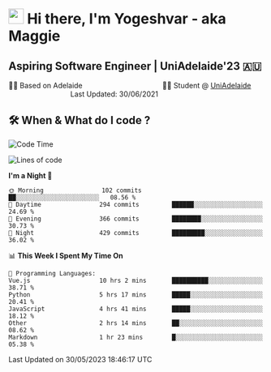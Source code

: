 <h1><img src="https://emojis.slackmojis.com/emojis/images/1531849430/4246/blob-sunglasses.gif?1531849430" width="30"/> Hi there, I'm Yogeshvar - aka Maggie</h1>

## Aspiring Software Engineer | UniAdelaide'23 🇦🇺  
🏂🏻  Based on Adelaide &nbsp;&nbsp;&nbsp;&nbsp;&nbsp;&nbsp;&nbsp;&nbsp;&nbsp;&nbsp;&nbsp;&nbsp;&nbsp;&nbsp;&nbsp;&nbsp;&nbsp;&nbsp;&nbsp;&nbsp;&nbsp;&nbsp;&nbsp;&nbsp;&nbsp;&nbsp;&nbsp;&nbsp;&nbsp;&nbsp;&nbsp;&nbsp;&nbsp;&nbsp;&nbsp;&nbsp;&nbsp;&nbsp;&nbsp;👨‍💻 Student @ [UniAdelaide](https://www.adelaide.edu.au)   &nbsp;&nbsp;&nbsp;&nbsp;&nbsp;&nbsp;&nbsp;&nbsp;&nbsp;&nbsp;&nbsp;&nbsp;&nbsp;&nbsp;&nbsp;&nbsp;&nbsp;&nbsp;&nbsp;&nbsp;&nbsp;&nbsp;&nbsp;&nbsp;&nbsp;&nbsp;&nbsp;&nbsp;&nbsp;&nbsp;&nbsp;Last Updated: 30/06/2021

## 🛠 When & What do I code ?  

<!--START_SECTION:waka-->
![Code Time](http://img.shields.io/badge/Code%20Time-2%2C215%20hrs%2041%20mins-blue)

![Lines of code](https://img.shields.io/badge/From%20Hello%20World%20I%27ve%20Written-4.0%20million%20lines%20of%20code-blue)

**I'm a Night 🦉** 

```text
🌞 Morning                102 commits         ██░░░░░░░░░░░░░░░░░░░░░░░   08.56 % 
🌆 Daytime                294 commits         ██████░░░░░░░░░░░░░░░░░░░   24.69 % 
🌃 Evening                366 commits         ████████░░░░░░░░░░░░░░░░░   30.73 % 
🌙 Night                  429 commits         █████████░░░░░░░░░░░░░░░░   36.02 % 
```


📊 **This Week I Spent My Time On** 

```text
💬 Programming Languages: 
Vue.js                   10 hrs 2 mins       ██████████░░░░░░░░░░░░░░░   38.71 % 
Python                   5 hrs 17 mins       █████░░░░░░░░░░░░░░░░░░░░   20.41 % 
JavaScript               4 hrs 41 mins       █████░░░░░░░░░░░░░░░░░░░░   18.12 % 
Other                    2 hrs 14 mins       ██░░░░░░░░░░░░░░░░░░░░░░░   08.62 % 
Markdown                 1 hr 23 mins        █░░░░░░░░░░░░░░░░░░░░░░░░   05.38 % 
```


 Last Updated on 30/05/2023 18:46:17 UTC
<!--END_SECTION:waka-->

